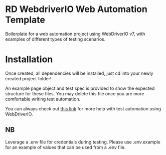 # RD WebdriverIO Web Automation Template

Boilerplate for a web automation project using WebDriverIO v7, with examples of
different types of testing scenarios.

# Installation

Once created, all dependencies will be installed, just cd into your newly
created project folder!

An example page object and test spec is provided to show the expected structure for these files. You may delete this file once you are more comfortable writing test automation. 

You can always check out [this link](https://github.com/webdriverio/awesome-webdriverio) for more help with test automation using WebDriverIO.

## NB

Leverage a .env file for credentials during testing. Please use .env.example for
an example of values that can be used from a .env file.
